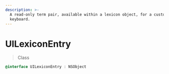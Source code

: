 ```yaml
---
description: >-
  A read-only term pair, available within a lexicon object, for a custom
  keyboard.
---
```


# UILexiconEntry

> Class

```objectivec
@interface UILexiconEntry : NSObject
```
